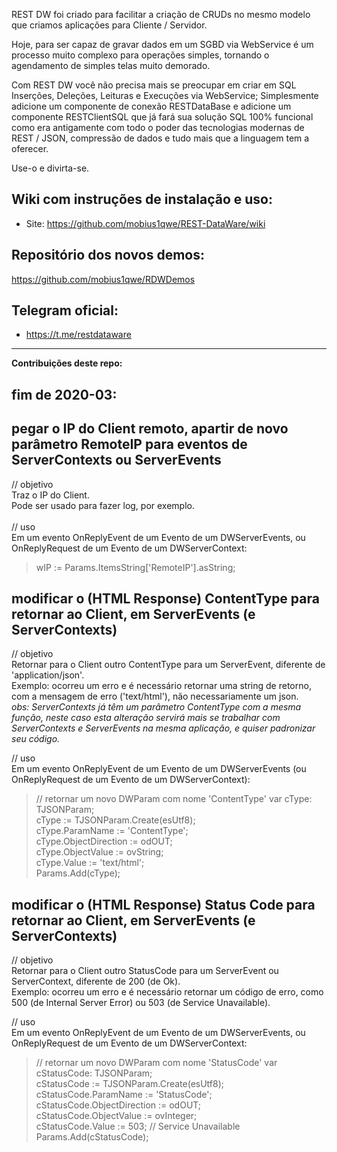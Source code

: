 REST DW foi criado para facilitar a criação de CRUDs no mesmo modelo que criamos aplicações para Cliente / Servidor.

Hoje, para ser capaz de gravar dados em um SGBD via WebService é um processo muito complexo para operações simples, tornando o agendamento de simples telas muito demorado.

Com REST DW você não precisa mais se preocupar em criar em SQL Inserções, Deleções, Leituras e Execuções via WebService; Simplesmente adicione um componente de conexão RESTDataBase e adicione um componente RESTClientSQL que já fará sua solução SQL 100% funcional como era antigamente com todo o poder das tecnologias modernas de REST / JSON, compressão de dados e tudo mais que a linguagem tem a oferecer.

Use-o e divirta-se.

## Wiki com instruções de instalação e uso:
* Site: https://github.com/mobius1qwe/REST-DataWare/wiki

## Repositório dos novos demos:
https://github.com/mobius1qwe/RDWDemos

## Telegram oficial:
* https://t.me/restdataware

----------------
**Contribuições deste repo:**

## fim de 2020-03:

## pegar o IP do Client remoto, apartir de novo parâmetro RemoteIP para eventos de ServerContexts ou ServerEvents
// objetivo  <br>
Traz o IP do Client.  <br>
Pode ser usado para fazer log, por exemplo.  <br>
<br>
// uso  <br>
Em um evento OnReplyEvent de um Evento de um DWServerEvents, ou OnReplyRequest de um Evento de um DWServerContext:  <br>
> wIP := Params.ItemsString['RemoteIP'].asString;  <br>

## modificar o (HTML Response) ContentType para retornar ao Client, em ServerEvents (e ServerContexts)
// objetivo  <br>
Retornar para o Client outro ContentType para um ServerEvent, diferente de 'application/json'.  <br>
Exemplo: ocorreu um erro e é necessário retornar uma string de retorno, com a mensagem de erro ('text/html'), não necessariamente um json.  <br>
_obs: ServerContexts já têm um parâmetro ContentType com a mesma função, neste caso esta alteração servirá mais se trabalhar com ServerContexts e ServerEvents na mesma aplicação, e quiser padronizar seu código._  <br>

// uso  <br>
Em um evento OnReplyEvent de um Evento de um DWServerEvents (ou OnReplyRequest de um Evento de um DWServerContext):  <br>

> // retornar um novo DWParam com nome 'ContentType'
> var cType: TJSONParam;  <br>
> cType                 := TJSONParam.Create(esUtf8);  <br>
> cType.ParamName       := 'ContentType';  <br>
> cType.ObjectDirection := odOUT;  <br>
> cType.ObjectValue     := ovString;  <br>
> cType.Value           := 'text/html';  <br>
> Params.Add(cType);  <br>

## modificar o (HTML Response) Status Code para retornar ao Client, em ServerEvents (e ServerContexts)
// objetivo  <br>
Retornar para o Client outro StatusCode para um ServerEvent ou ServerContext, diferente de 200 (de Ok).  <br>
Exemplo: ocorreu um erro e é necessário retornar um código de erro, como 500 (de Internal Server Error) ou 503 (de Service Unavailable).  <br>

// uso  <br>
Em um evento OnReplyEvent de um Evento de um DWServerEvents, ou OnReplyRequest de um Evento de um DWServerContext:  <br>

> // retornar um novo DWParam com nome 'StatusCode'
> var cStatusCode: TJSONParam;  <br>
> cStatusCode                 := TJSONParam.Create(esUtf8);  <br>
> cStatusCode.ParamName       := 'StatusCode';  <br>
> cStatusCode.ObjectDirection := odOUT;  <br>
> cStatusCode.ObjectValue     := ovInteger;  <br>
> cStatusCode.Value           := 503; 	// Service Unavailable  <br>
> Params.Add(cStatusCode);  <br>
